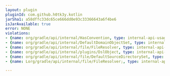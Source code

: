 ```yaml
---
layout: plugin
pluginId: com.github.h0tk3y.kotlin
jarSha1: a58dffc33dc65ce666dd0e93c33366643a6f4be6
isJarAvailable: true
error: NONE
violations:
- {name: org/gradle/api/internal/HasConvention, type: internal-api-usage}
- {name: org/gradle/api/internal/DefaultDomainObjectSet, type: internal-api-usage}
- {name: org/gradle/api/internal/file/FileResolver, type: internal-api-usage}
- {name: org/gradle/api/internal/plugins/DslObject, type: internal-api-usage}
- {name: org/gradle/api/internal/file/DefaultSourceDirectorySet, type: internal-api-usage}
- {name: Lorg/gradle/api/internal/file/FileResolver;, type: internal-api-usage}

---
```

